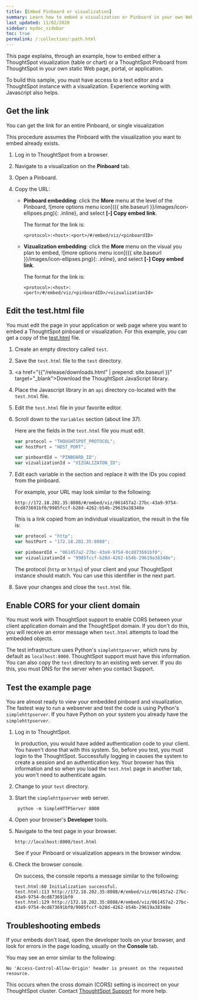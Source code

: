 ```yaml
---
title: [Embed Pinboard or visualization]
summary: Learn how to embed a visualization or Pinboard in your own Web page.
last_updated: 11/02/2020
sidebar: mydoc_sidebar
toc: true
permalink: /:collection/:path.html
---
```

This page explains, through an example, how to embed either a ThoughtSpot visualization (table or chart) or a ThoughtSpot Pinboard from ThoughtSpot in your own static Web page, portal, or application.

To build this sample, you must have access to a text editor and a ThoughtSpot instance with a visualization. Experience working with Javascript also helps.

## Get the link

You can get the link for an entire Pinboard, or single visualization

This procedure assumes the Pinboard with the visualization you want to embed already exists.

1. Log in to ThoughtSpot from a browser.

2. Navigate to a visualization on the **Pinboard** tab.

3. Open a Pinboard.

3. Copy the URL:

    -  **Pinboard embedding**: click the **More** menu at the level of the Pinboard, ![more options menu icon]({{ site.baseurl }}/images/icon-ellipses.png){: .inline}, and select **[-] Copy embed link**.

        The format for the link is:  

        ```
        <protocol>:<host>:<port>/#/embed/viz/<pinboardID>
        ```

    - **Vizualization embedding**: click the **More** menu on the visual you plan to embed, ![more options menu icon]({{ site.baseurl }}/images/icon-ellipses.png){: .inline}, and select **[-] Copy embed link**.

        The format for the link is:  

        ```
        <protocol>:<host>:<port>/#/embed/viz/<pinboardID>/<vizualizationId>
        ```

## Edit the test.html file

You must edit the page in your application or web page where you want to embed a ThoughtSpot pinboard or visualization. For this example, you can get a copy of the <a href="{{ site.baseurl }}/downloads/test.html" download="test.html" target="_blank">test.html</a> file.

1. Create an empty directory called `test`.
2. Save the `test.html` file to the `test` directory.
3. <a href="{{"/release/downloads.html" | prepend: site.baseurl }}" target="_blank">Download</a> the ThoughtSpot JavaScript library.
4. Place the Javascript library in an `api` directory co-located with the `test.html` file.
5. Edit the `test.html` file in your favorite editor.
6. Scroll down to the `Variables` section (about line 37).

    Here are the fields in the `test.html` file you must edit.

    ```JavaScript
    var protocol = "THOUGHTSPOT_PROTOCOL";
    var hostPort = "HOST_PORT";   

    var pinboardId = "PINBOARD_ID";
    var vizualizationId = "VIZUALIZATON_ID";
    ```

7. Edit each variable in the section and replace it with the IDs you copied from the pinboard.

   For example, your URL may look similar to the following:

    `http://172.18.202.35:8088/#/embed/viz/061457a2-27bc-43a9-9754-0cd873691bf0/9985fccf-b28d-4262-b54b-29619a38348e`

    This is a link copied from an individual visualization, the result in the file is:

    ```JavaScript
    var protocol = "http";
    var hostPort = "172.18.202.35:8088";   

    var pinboardId = "061457a2-27bc-43a9-9754-0cd873691bf0";
    var vizualizationId = "9985fccf-b28d-4262-b54b-29619a38348e";
    ```

    The protocol (`http` or `https`) of your client and your ThoughtSpot instance
    should match. You can use this identifier in the next part.

7. Save your changes and close the `test.html` file.


## Enable CORS for your client domain

You must work with ThoughtSpot support to enable CORS between your client application domain and the ThoughtSpot domain. If you don't do this, you will receive an error message when `test.html` attempts to load the embedded objects.

The test infrastructure uses Python's `simplehttpserver`, which runs by default as `localhost:8000`. ThoughtSpot support must have this information. You can also copy the `test` directory to an existing web server. If you do this, you must DNS for the server when you contact Support.

## Test the example page

You are almost ready to view your embedded pinboard and visualization. The fastest way to run a webserver and test the code is using Python's `simplehttpserver`.  If you have Python on your system you already have the `simplehttpserver`.

1. Log in to ThoughtSpot.

   In production, you would have added authentication code to your client. You
   haven't done that with this system. So, before you test, you must login to the ThoughtSpot. Successfully logging in causes the system to create a session and an authentication key. Your browser has this information and so when you load the `test.html` page in another tab, you won't need to authenticate again.

2. Change to your `test` directory.
3. Start the `simplehttpserver` web server.

    ```
     python -m SimpleHTTPServer 8000
    ```

4. Open your browser's **Developer** tools.

5. Navigate to the test page in your browser.

    `http://localhost:8000/test.html`

    See if your Pinboard or visualization appears in the browser window.

6. Check the browser console.

    On success, the console reports a message similar to the following:

    ```
    test.html:60 Initialization successful.
    test.html:113 http://172.18.202.35:8088/#/embed/viz/061457a2-27bc-43a9-9754-0cd873691bf0
    test.html:129 http://172.18.202.35:8088/#/embed/viz/061457a2-27bc-43a9-9754-0cd873691bf0/9985fccf-b28d-4262-b54b-29619a38348e
    ```

## Troubleshooting embeds

If your embeds don't load, open the developer tools on your browser, and look for errors in the page loading, usually on the **Console** tab.

You may see an error similar to the following:

```
No 'Access-Control-Allow-Origin' header is present on the requested resource.
```

This occurs when the cross domain (CORS) setting is incorrect on your ThoughtSpot cluster. Contact <a
href="https://community.thoughtspot.com/customers/s/contactsupport">ThoughtSpot Support</a> for more help.

